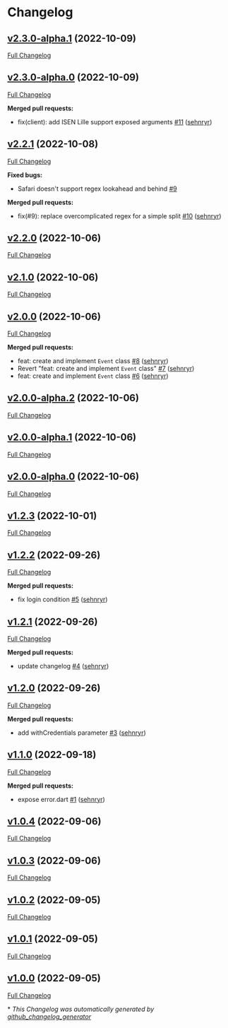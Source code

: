 # Changelog

## [v2.3.0-alpha.1](https://github.com/sehnryr/isen_aurion_client/tree/v2.3.0-alpha.1) (2022-10-09)

[Full Changelog](https://github.com/sehnryr/isen_aurion_client/compare/v2.3.0-alpha.0...v2.3.0-alpha.1)

## [v2.3.0-alpha.0](https://github.com/sehnryr/isen_aurion_client/tree/v2.3.0-alpha.0) (2022-10-09)

[Full Changelog](https://github.com/sehnryr/isen_aurion_client/compare/v2.2.1...v2.3.0-alpha.0)

**Merged pull requests:**

- fix\(client\): add ISEN Lille support exposed arguments [\#11](https://github.com/sehnryr/isen_aurion_client/pull/11) ([sehnryr](https://github.com/sehnryr))

## [v2.2.1](https://github.com/sehnryr/isen_aurion_client/tree/v2.2.1) (2022-10-08)

[Full Changelog](https://github.com/sehnryr/isen_aurion_client/compare/v2.2.0...v2.2.1)

**Fixed bugs:**

- Safari doesn't support regex lookahead and behind [\#9](https://github.com/sehnryr/isen_aurion_client/issues/9)

**Merged pull requests:**

- fix\(\#9\): replace overcomplicated regex for a simple split [\#10](https://github.com/sehnryr/isen_aurion_client/pull/10) ([sehnryr](https://github.com/sehnryr))

## [v2.2.0](https://github.com/sehnryr/isen_aurion_client/tree/v2.2.0) (2022-10-06)

[Full Changelog](https://github.com/sehnryr/isen_aurion_client/compare/v2.1.0...v2.2.0)

## [v2.1.0](https://github.com/sehnryr/isen_aurion_client/tree/v2.1.0) (2022-10-06)

[Full Changelog](https://github.com/sehnryr/isen_aurion_client/compare/v2.0.0...v2.1.0)

## [v2.0.0](https://github.com/sehnryr/isen_aurion_client/tree/v2.0.0) (2022-10-06)

[Full Changelog](https://github.com/sehnryr/isen_aurion_client/compare/v2.0.0-alpha.2...v2.0.0)

**Merged pull requests:**

- feat: create and implement `Event` class [\#8](https://github.com/sehnryr/isen_aurion_client/pull/8) ([sehnryr](https://github.com/sehnryr))
- Revert "feat: create and implement `Event` class" [\#7](https://github.com/sehnryr/isen_aurion_client/pull/7) ([sehnryr](https://github.com/sehnryr))
- feat: create and implement `Event` class [\#6](https://github.com/sehnryr/isen_aurion_client/pull/6) ([sehnryr](https://github.com/sehnryr))

## [v2.0.0-alpha.2](https://github.com/sehnryr/isen_aurion_client/tree/v2.0.0-alpha.2) (2022-10-06)

[Full Changelog](https://github.com/sehnryr/isen_aurion_client/compare/v2.0.0-alpha.1...v2.0.0-alpha.2)

## [v2.0.0-alpha.1](https://github.com/sehnryr/isen_aurion_client/tree/v2.0.0-alpha.1) (2022-10-06)

[Full Changelog](https://github.com/sehnryr/isen_aurion_client/compare/v2.0.0-alpha.0...v2.0.0-alpha.1)

## [v2.0.0-alpha.0](https://github.com/sehnryr/isen_aurion_client/tree/v2.0.0-alpha.0) (2022-10-06)

[Full Changelog](https://github.com/sehnryr/isen_aurion_client/compare/v1.2.3...v2.0.0-alpha.0)

## [v1.2.3](https://github.com/sehnryr/isen_aurion_client/tree/v1.2.3) (2022-10-01)

[Full Changelog](https://github.com/sehnryr/isen_aurion_client/compare/v1.2.2...v1.2.3)

## [v1.2.2](https://github.com/sehnryr/isen_aurion_client/tree/v1.2.2) (2022-09-26)

[Full Changelog](https://github.com/sehnryr/isen_aurion_client/compare/v1.2.1...v1.2.2)

**Merged pull requests:**

- fix login condition [\#5](https://github.com/sehnryr/isen_aurion_client/pull/5) ([sehnryr](https://github.com/sehnryr))

## [v1.2.1](https://github.com/sehnryr/isen_aurion_client/tree/v1.2.1) (2022-09-26)

[Full Changelog](https://github.com/sehnryr/isen_aurion_client/compare/v1.2.0...v1.2.1)

**Merged pull requests:**

- update changelog [\#4](https://github.com/sehnryr/isen_aurion_client/pull/4) ([sehnryr](https://github.com/sehnryr))

## [v1.2.0](https://github.com/sehnryr/isen_aurion_client/tree/v1.2.0) (2022-09-26)

[Full Changelog](https://github.com/sehnryr/isen_aurion_client/compare/v1.1.0...v1.2.0)

**Merged pull requests:**

- add withCredentials parameter [\#3](https://github.com/sehnryr/isen_aurion_client/pull/3) ([sehnryr](https://github.com/sehnryr))

## [v1.1.0](https://github.com/sehnryr/isen_aurion_client/tree/v1.1.0) (2022-09-18)

[Full Changelog](https://github.com/sehnryr/isen_aurion_client/compare/v1.0.4...v1.1.0)

**Merged pull requests:**

- expose error.dart [\#1](https://github.com/sehnryr/isen_aurion_client/pull/1) ([sehnryr](https://github.com/sehnryr))

## [v1.0.4](https://github.com/sehnryr/isen_aurion_client/tree/v1.0.4) (2022-09-06)

[Full Changelog](https://github.com/sehnryr/isen_aurion_client/compare/v1.0.3...v1.0.4)

## [v1.0.3](https://github.com/sehnryr/isen_aurion_client/tree/v1.0.3) (2022-09-06)

[Full Changelog](https://github.com/sehnryr/isen_aurion_client/compare/v1.0.2...v1.0.3)

## [v1.0.2](https://github.com/sehnryr/isen_aurion_client/tree/v1.0.2) (2022-09-05)

[Full Changelog](https://github.com/sehnryr/isen_aurion_client/compare/v1.0.1...v1.0.2)

## [v1.0.1](https://github.com/sehnryr/isen_aurion_client/tree/v1.0.1) (2022-09-05)

[Full Changelog](https://github.com/sehnryr/isen_aurion_client/compare/v1.0.0...v1.0.1)

## [v1.0.0](https://github.com/sehnryr/isen_aurion_client/tree/v1.0.0) (2022-09-05)

[Full Changelog](https://github.com/sehnryr/isen_aurion_client/compare/33bae7d6d3a7e301966c5291ffbd02ce650a35ca...v1.0.0)



\* *This Changelog was automatically generated by [github_changelog_generator](https://github.com/github-changelog-generator/github-changelog-generator)*

